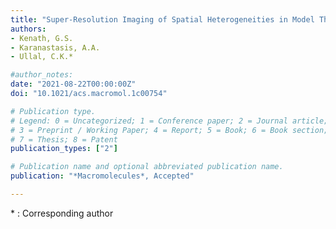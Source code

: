 ```yaml
---
title: "Super-Resolution Imaging of Spatial Heterogeneities in Model Thermosensitive Hydrogels with Implications for Their Origins"
authors:
- Kenath, G.S.
- Karanastasis, A.A.
- Ullal, C.K.*

#author_notes:
date: "2021-08-22T00:00:00Z"
doi: "10.1021/acs.macromol.1c00754"

# Publication type.
# Legend: 0 = Uncategorized; 1 = Conference paper; 2 = Journal article;
# 3 = Preprint / Working Paper; 4 = Report; 5 = Book; 6 = Book section;
# 7 = Thesis; 8 = Patent
publication_types: ["2"]

# Publication name and optional abbreviated publication name.
publication: "*Macromolecules*, Accepted"

---
```

\* : Corresponding author
